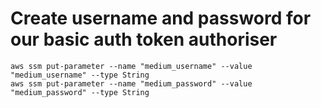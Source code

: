 # Create username and password for our basic auth token authoriser

```
aws ssm put-parameter --name "medium_username" --value "medium_username" --type String
aws ssm put-parameter --name "medium_password" --value "medium_password" --type String
```
